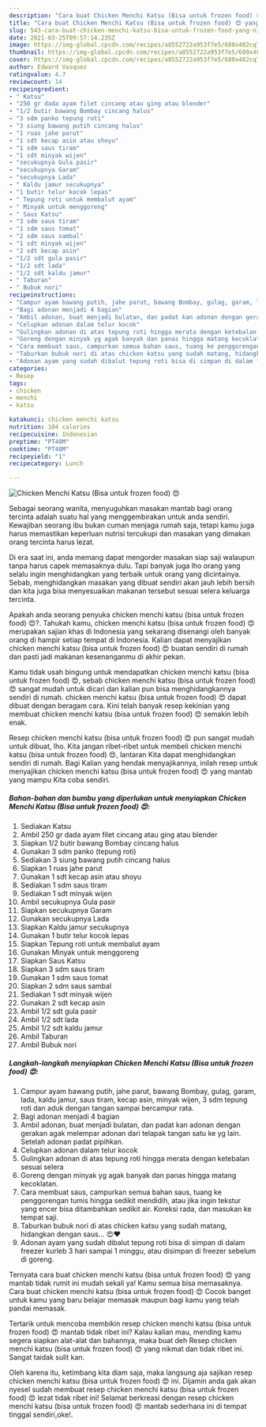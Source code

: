 ```yaml
---
description: "Cara buat Chicken Menchi Katsu (Bisa untuk frozen food) 😍 yang nikmat Untuk Jualan"
title: "Cara buat Chicken Menchi Katsu (Bisa untuk frozen food) 😍 yang nikmat Untuk Jualan"
slug: 543-cara-buat-chicken-menchi-katsu-bisa-untuk-frozen-food-yang-nikmat-untuk-jualan
date: 2021-03-25T09:57:14.235Z
image: https://img-global.cpcdn.com/recipes/a8552722a953f7e5/680x482cq70/chicken-menchi-katsu-bisa-untuk-frozen-food-😍-foto-resep-utama.jpg
thumbnail: https://img-global.cpcdn.com/recipes/a8552722a953f7e5/680x482cq70/chicken-menchi-katsu-bisa-untuk-frozen-food-😍-foto-resep-utama.jpg
cover: https://img-global.cpcdn.com/recipes/a8552722a953f7e5/680x482cq70/chicken-menchi-katsu-bisa-untuk-frozen-food-😍-foto-resep-utama.jpg
author: Edward Vasquez
ratingvalue: 4.7
reviewcount: 14
recipeingredient:
- " Katsu"
- "250 gr dada ayam filet cincang atau ging atau blender"
- "1/2 butir bawang Bombay cincang halus"
- "3 sdm panko tepung roti"
- "3 siung bawang putih cincang halus"
- "1 ruas jahe parut"
- "1 sdt kecap asin atau shoyu"
- "1 sdm saus tiram"
- "1 sdt minyak wijen"
- "secukupnya Gula pasir"
- "secukupnya Garam"
- "secukupnya Lada"
- " Kaldu jamur secukupnya"
- "1 butir telur kocok lepas"
- " Tepung roti untuk membalut ayam"
- " Minyak untuk menggoreng"
- " Saus Katsu"
- "3 sdm saus tiram"
- "1 sdm saus tomat"
- "2 sdm saus sambal"
- "1 sdt minyak wijen"
- "2 sdt kecap asin"
- "1/2 sdt gula pasir"
- "1/2 sdt lada"
- "1/2 sdt kaldu jamur"
- " Taburan"
- " Bubuk nori"
recipeinstructions:
- "Campur ayam bawang putih, jahe parut, bawang Bombay, gulag, garam, lada, kaldu jamur, saus tiram, kecap asin, minyak wijen, 3 sdm tepung roti dan aduk dengan tangan sampai bercampur rata."
- "Bagi adonan menjadi 4 bagian"
- "Ambil adonan, buat menjadi bulatan, dan padat kan adonan dengan gerakan agak melempar adonan dari telapak tangan satu ke yg lain. Setelah adonan padat pipihkan."
- "Celupkan adonan dalam telur kocok"
- "Gulingkan adonan di atas tepung roti hingga merata dengan ketebalan sesuai selera"
- "Goreng dengan minyak yg agak banyak dan panas hingga matang kecoklatan."
- "Cara membuat saus, campurkan semua bahan saus, tuang ke penggorengan tumis hingga sedikit mendidih, atau jika ingin tekstur yang encer bisa ditambahkan sedikit air. Koreksi rada, dan masukan ke tempat saji."
- "Taburkan bubuk nori di atas chicken katsu yang sudah matang, hidangkan dengan saus... 😍❤"
- "Adonan ayam yang sudah dibalut tepung roti bisa di simpan di dalam freezer kurleb 3 hari sampai 1 minggu, atau disimpan di freezer sebelum di goreng."
categories:
- Resep
tags:
- chicken
- menchi
- katsu

katakunci: chicken menchi katsu 
nutrition: 104 calories
recipecuisine: Indonesian
preptime: "PT40M"
cooktime: "PT48M"
recipeyield: "1"
recipecategory: Lunch

---
```



![Chicken Menchi Katsu (Bisa untuk frozen food) 😍](https://img-global.cpcdn.com/recipes/a8552722a953f7e5/680x482cq70/chicken-menchi-katsu-bisa-untuk-frozen-food-😍-foto-resep-utama.jpg)

Sebagai seorang wanita, menyuguhkan masakan mantab bagi orang tercinta adalah suatu hal yang menggembirakan untuk anda sendiri. Kewajiban seorang ibu bukan cuman menjaga rumah saja, tetapi kamu juga harus memastikan keperluan nutrisi tercukupi dan masakan yang dimakan orang tercinta harus lezat.

Di era  saat ini, anda memang dapat mengorder masakan siap saji walaupun tanpa harus capek memasaknya dulu. Tapi banyak juga lho orang yang selalu ingin menghidangkan yang terbaik untuk orang yang dicintainya. Sebab, menghidangkan masakan yang dibuat sendiri akan jauh lebih bersih dan kita juga bisa menyesuaikan makanan tersebut sesuai selera keluarga tercinta. 



Apakah anda seorang penyuka chicken menchi katsu (bisa untuk frozen food) 😍?. Tahukah kamu, chicken menchi katsu (bisa untuk frozen food) 😍 merupakan sajian khas di Indonesia yang sekarang disenangi oleh banyak orang di hampir setiap tempat di Indonesia. Kalian dapat menyajikan chicken menchi katsu (bisa untuk frozen food) 😍 buatan sendiri di rumah dan pasti jadi makanan kesenanganmu di akhir pekan.

Kamu tidak usah bingung untuk mendapatkan chicken menchi katsu (bisa untuk frozen food) 😍, sebab chicken menchi katsu (bisa untuk frozen food) 😍 sangat mudah untuk dicari dan kalian pun bisa menghidangkannya sendiri di rumah. chicken menchi katsu (bisa untuk frozen food) 😍 dapat dibuat dengan beragam cara. Kini telah banyak resep kekinian yang membuat chicken menchi katsu (bisa untuk frozen food) 😍 semakin lebih enak.

Resep chicken menchi katsu (bisa untuk frozen food) 😍 pun sangat mudah untuk dibuat, lho. Kita jangan ribet-ribet untuk membeli chicken menchi katsu (bisa untuk frozen food) 😍, lantaran Kita dapat menghidangkan sendiri di rumah. Bagi Kalian yang hendak menyajikannya, inilah resep untuk menyajikan chicken menchi katsu (bisa untuk frozen food) 😍 yang mantab yang mampu Kita coba sendiri.

<!--inarticleads1-->

##### Bahan-bahan dan bumbu yang diperlukan untuk menyiapkan Chicken Menchi Katsu (Bisa untuk frozen food) 😍:

1. Sediakan  Katsu
1. Ambil 250 gr dada ayam filet cincang atau ging atau blender
1. Siapkan 1/2 butir bawang Bombay cincang halus
1. Gunakan 3 sdm panko (tepung roti)
1. Sediakan 3 siung bawang putih cincang halus
1. Siapkan 1 ruas jahe parut
1. Gunakan 1 sdt kecap asin atau shoyu
1. Sediakan 1 sdm saus tiram
1. Sediakan 1 sdt minyak wijen
1. Ambil secukupnya Gula pasir
1. Siapkan secukupnya Garam
1. Gunakan secukupnya Lada
1. Siapkan  Kaldu jamur secukupnya
1. Gunakan 1 butir telur kocok lepas
1. Siapkan  Tepung roti untuk membalut ayam
1. Gunakan  Minyak untuk menggoreng
1. Siapkan  Saus Katsu
1. Siapkan 3 sdm saus tiram
1. Gunakan 1 sdm saus tomat
1. Siapkan 2 sdm saus sambal
1. Sediakan 1 sdt minyak wijen
1. Gunakan 2 sdt kecap asin
1. Ambil 1/2 sdt gula pasir
1. Ambil 1/2 sdt lada
1. Ambil 1/2 sdt kaldu jamur
1. Ambil  Taburan
1. Ambil  Bubuk nori




<!--inarticleads2-->

##### Langkah-langkah menyiapkan Chicken Menchi Katsu (Bisa untuk frozen food) 😍:

1. Campur ayam bawang putih, jahe parut, bawang Bombay, gulag, garam, lada, kaldu jamur, saus tiram, kecap asin, minyak wijen, 3 sdm tepung roti dan aduk dengan tangan sampai bercampur rata.
1. Bagi adonan menjadi 4 bagian
1. Ambil adonan, buat menjadi bulatan, dan padat kan adonan dengan gerakan agak melempar adonan dari telapak tangan satu ke yg lain. Setelah adonan padat pipihkan.
1. Celupkan adonan dalam telur kocok
1. Gulingkan adonan di atas tepung roti hingga merata dengan ketebalan sesuai selera
1. Goreng dengan minyak yg agak banyak dan panas hingga matang kecoklatan.
1. Cara membuat saus, campurkan semua bahan saus, tuang ke penggorengan tumis hingga sedikit mendidih, atau jika ingin tekstur yang encer bisa ditambahkan sedikit air. Koreksi rada, dan masukan ke tempat saji.
1. Taburkan bubuk nori di atas chicken katsu yang sudah matang, hidangkan dengan saus... 😍❤
1. Adonan ayam yang sudah dibalut tepung roti bisa di simpan di dalam freezer kurleb 3 hari sampai 1 minggu, atau disimpan di freezer sebelum di goreng.




Ternyata cara buat chicken menchi katsu (bisa untuk frozen food) 😍 yang mantab tidak rumit ini mudah sekali ya! Kamu semua bisa memasaknya. Cara buat chicken menchi katsu (bisa untuk frozen food) 😍 Cocok banget untuk kamu yang baru belajar memasak maupun bagi kamu yang telah pandai memasak.

Tertarik untuk mencoba membikin resep chicken menchi katsu (bisa untuk frozen food) 😍 mantab tidak ribet ini? Kalau kalian mau, mending kamu segera siapkan alat-alat dan bahannya, maka buat deh Resep chicken menchi katsu (bisa untuk frozen food) 😍 yang nikmat dan tidak ribet ini. Sangat taidak sulit kan. 

Oleh karena itu, ketimbang kita diam saja, maka langsung aja sajikan resep chicken menchi katsu (bisa untuk frozen food) 😍 ini. Dijamin anda gak akan nyesel sudah membuat resep chicken menchi katsu (bisa untuk frozen food) 😍 lezat tidak ribet ini! Selamat berkreasi dengan resep chicken menchi katsu (bisa untuk frozen food) 😍 mantab sederhana ini di tempat tinggal sendiri,oke!.

